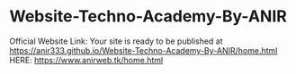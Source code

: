 # Website-Techno-Academy-By-ANIR


Official Website Link:
 Your site is ready to be published at https://anir333.github.io/Website-Techno-Academy-By-ANIR/home.html 
 HERE: https://www.anirweb.tk/home.html
